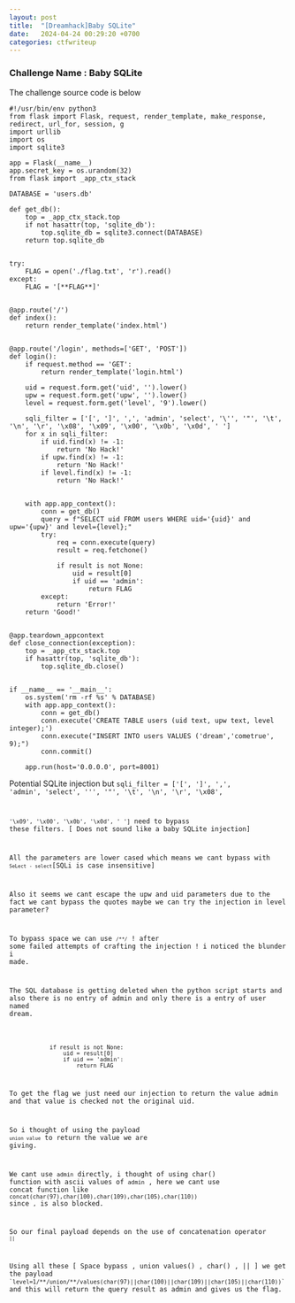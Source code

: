 ```yaml
---
layout: post
title:  "[Dreamhack]Baby SQLite"
date:   2024-04-24 00:29:20 +0700
categories: ctfwriteup
---
```


### Challenge Name : Baby SQLite

The challenge source code is below

```
#!/usr/bin/env python3
from flask import Flask, request, render_template, make_response, redirect, url_for, session, g
import urllib
import os
import sqlite3

app = Flask(__name__)
app.secret_key = os.urandom(32)
from flask import _app_ctx_stack

DATABASE = 'users.db'

def get_db():
    top = _app_ctx_stack.top
    if not hasattr(top, 'sqlite_db'):
        top.sqlite_db = sqlite3.connect(DATABASE)
    return top.sqlite_db


try:
    FLAG = open('./flag.txt', 'r').read()
except:
    FLAG = '[**FLAG**]'


@app.route('/')
def index():
    return render_template('index.html')


@app.route('/login', methods=['GET', 'POST'])
def login():
    if request.method == 'GET':
        return render_template('login.html')

    uid = request.form.get('uid', '').lower()
    upw = request.form.get('upw', '').lower()
    level = request.form.get('level', '9').lower()

    sqli_filter = ['[', ']', ',', 'admin', 'select', '\'', '"', '\t', '\n', '\r', '\x08', '\x09', '\x00', '\x0b', '\x0d', ' ']
    for x in sqli_filter:
        if uid.find(x) != -1:
            return 'No Hack!'
        if upw.find(x) != -1:
            return 'No Hack!'
        if level.find(x) != -1:
            return 'No Hack!'

    
    with app.app_context():
        conn = get_db()
        query = f"SELECT uid FROM users WHERE uid='{uid}' and upw='{upw}' and level={level};"
        try:
            req = conn.execute(query)
            result = req.fetchone()

            if result is not None:
                uid = result[0]
                if uid == 'admin':
                    return FLAG
        except:
            return 'Error!'
    return 'Good!'


@app.teardown_appcontext
def close_connection(exception):
    top = _app_ctx_stack.top
    if hasattr(top, 'sqlite_db'):
        top.sqlite_db.close()


if __name__ == '__main__':
    os.system('rm -rf %s' % DATABASE)
    with app.app_context():
        conn = get_db()
        conn.execute('CREATE TABLE users (uid text, upw text, level integer);')
        conn.execute("INSERT INTO users VALUES ('dream','cometrue', 9);")
        conn.commit()

    app.run(host='0.0.0.0', port=8001)

```

Potential SQLite injection but <code>sqli_filter = ['[', ']', ',', 'admin', 'select', '\'', '"', '\t', '\n', '\r', '\x08', 

<code>'\x09', '\x00', '\x0b', '\x0d', ' ']</code> need to bypass these filters. [ Does not sound like a baby SQLite injection]

All the parameters are lower cased which means we cant bypass with <code>`SeLect - select`</code>[SQLi is case insensitive]

Also it seems we cant escape the upw and uid parameters due to the fact we cant bypass the quotes maybe we can try the injection in level parameter?

To bypass space we can use <code>`/**/`</code> ! after some failed attempts of crafting the injection ! i noticed the blunder i made.

The SQL database is getting deleted when the python script starts and also there is no entry of admin and only there is a entry of user named dream.

```

            if result is not None:
                uid = result[0]
                if uid == 'admin':
                    return FLAG
```

To get the flag we just need our injection to return the value admin and that value is checked not the original uid.

So i thought of using the payload <code>`union value`</code> to return the value we are giving.

We cant use `admin` directly, i thought of using char() function with ascii values of `admin` , here we cant use concat function like `concat(char(97),char(100),char(109),char(105),char(110))` since `,` is also blocked.

So our final payload depends on the use of concatenation operator <code>`||`</code>

<p>Using all these [ Space bypass , union values() , char() , || ] we get the payload <code>`level=1/**/union/**/values(char(97)||char(100)||char(109)||char(105)||char(110))`</code> and this will return the query result as admin and gives us the flag.


